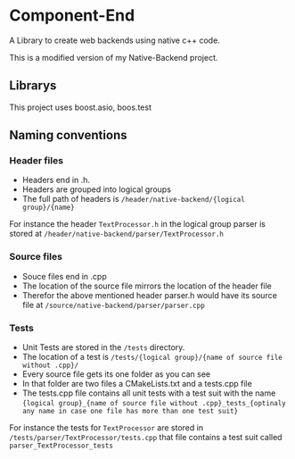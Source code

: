 # Component-End
A Library to create web backends using native c++ code. 

This is a modified version of my Native-Backend project.

## Librarys
This project uses boost.asio, boos.test

## Naming conventions
### Header files
* Headers end in .h.
* Headers are grouped into logical groups
* The full path of headers is ``/header/native-backend/{logical group}/{name}``

For instance the header ``TextProcessor.h`` in the logical group parser is stored at ``/header/native-backend/parser/TextProcessor.h``
### Source files
* Souce files end in .cpp
* The location of the source file mirrors the location of the header file
* Therefor the above mentioned header parser.h would have its source file at ``/source/native-backend/parser/parser.cpp``

### Tests
* Unit Tests are stored in the ``/tests`` directory.
* The location of a test is ``/tests/{logical group}/{name of source file without .cpp}/``
* Every source file gets its one folder as you can see
* In that folder are two files a CMakeLists.txt and a tests.cpp file
* The tests.cpp file contains all unit tests with a test suit with the name ``{logical group}_{name of source file without .cpp}_tests_{optinaly any name in case one file has more than one test suit}``

For instance the tests for ``TextProcessor`` are stored in ``/tests/parser/TextProcessor/tests.cpp`` that file contains a test suit called ``parser_TextProcessor_tests``
